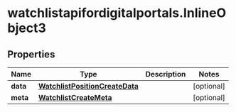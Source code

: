 # watchlistapifordigitalportals.InlineObject3

## Properties

Name | Type | Description | Notes
------------ | ------------- | ------------- | -------------
**data** | [**WatchlistPositionCreateData**](WatchlistPositionCreateData.md) |  | [optional] 
**meta** | [**WatchlistCreateMeta**](WatchlistCreateMeta.md) |  | [optional] 



